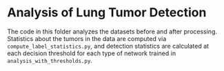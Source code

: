 # Analysis of Lung Tumor Detection

The code in this folder analyzes the datasets before and after processing. Statistics about the tumors in the data are computed via `compute_label_statistics.py`, and detection statistics are calculated at each decision threshold for each type of network trained in `analysis_with_thresholds.py`.